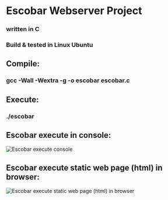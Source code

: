 # Escobar Webserver Project
### written in C
### Build & tested in Linux Ubuntu
## Compile:
### gcc -Wall -Wextra -g -o escobar escobar.c
## Execute:
### ./escobar
## Escobar execute in console:
![Escobar execute console](https://i.postimg.cc/sDLbHhg9/Escobar-Console.jpg)
## Escobar execute static web page (html) in browser:
![Escobar execute static web page (html) in browser](https://i.postimg.cc/rFsv9JMw/Escobar-Run.jpg)
